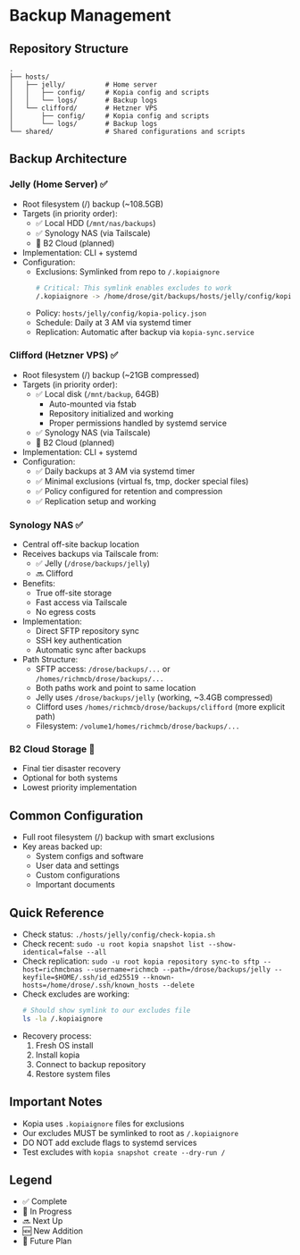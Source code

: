 # Backup Management

## Repository Structure
```
.
├── hosts/
│   ├── jelly/          # Home server
│   │   ├── config/     # Kopia config and scripts
│   │   └── logs/       # Backup logs
│   └── clifford/       # Hetzner VPS
│       ├── config/     # Kopia config and scripts
│       └── logs/       # Backup logs
└── shared/             # Shared configurations and scripts
```

## Backup Architecture

### Jelly (Home Server) ✅
- Root filesystem (/) backup (~108.5GB)
- Targets (in priority order):
  - ✅ Local HDD (`/mnt/nas/backups`)
  - ✅ Synology NAS (via Tailscale)
  - 📅 B2 Cloud (planned)
- Implementation: CLI + systemd
- Configuration:
  - Exclusions: Symlinked from repo to `/.kopiaignore`
    ```bash
    # Critical: This symlink enables excludes to work
    /.kopiaignore -> /home/drose/git/backups/hosts/jelly/config/kopia-excludes.txt
    ```
  - Policy: `hosts/jelly/config/kopia-policy.json`
  - Schedule: Daily at 3 AM via systemd timer
  - Replication: Automatic after backup via `kopia-sync.service`

### Clifford (Hetzner VPS) ✅
- Root filesystem (/) backup (~21GB compressed)
- Targets (in priority order):
  - ✅ Local disk (`/mnt/backup`, 64GB)
    - Auto-mounted via fstab
    - Repository initialized and working
    - Proper permissions handled by systemd service
  - ✅ Synology NAS (via Tailscale)
  - 📅 B2 Cloud (planned)
- Implementation: CLI + systemd
- Configuration:
  - ✅ Daily backups at 3 AM via systemd timer
  - ✅ Minimal exclusions (virtual fs, tmp, docker special files)
  - ✅ Policy configured for retention and compression
  - ✅ Replication setup and working

### Synology NAS ✅
- Central off-site backup location
- Receives backups via Tailscale from:
  - ✅ Jelly (`/drose/backups/jelly`)
  - 🔜 Clifford
- Benefits:
  - True off-site storage
  - Fast access via Tailscale
  - No egress costs
- Implementation:
  - Direct SFTP repository sync
  - SSH key authentication
  - Automatic sync after backups
- Path Structure:
  - SFTP access: `/drose/backups/...` or `/homes/richmcb/drose/backups/...`
  - Both paths work and point to same location
  - Jelly uses `/drose/backups/jelly` (working, ~3.4GB compressed)
  - Clifford uses `/homes/richmcb/drose/backups/clifford` (more explicit path)
  - Filesystem: `/volume1/homes/richmcb/drose/backups/...`

### B2 Cloud Storage 📅
- Final tier disaster recovery
- Optional for both systems
- Lowest priority implementation

## Common Configuration
- Full root filesystem (/) backup with smart exclusions
- Key areas backed up:
  - System configs and software
  - User data and settings
  - Custom configurations
  - Important documents

## Quick Reference
- Check status: `./hosts/jelly/config/check-kopia.sh`
- Check recent: `sudo -u root kopia snapshot list --show-identical=false --all`
- Check replication: `sudo -u root kopia repository sync-to sftp --host=richmcbnas --username=richmcb --path=/drose/backups/jelly --keyfile=$HOME/.ssh/id_ed25519 --known-hosts=/home/drose/.ssh/known_hosts --delete`
- Check excludes are working:
  ```bash
  # Should show symlink to our excludes file
  ls -la /.kopiaignore
  ```
- Recovery process:
  1. Fresh OS install
  2. Install kopia
  3. Connect to backup repository
  4. Restore system files

## Important Notes
- Kopia uses `.kopiaignore` files for exclusions
- Our excludes MUST be symlinked to root as `/.kopiaignore`
- DO NOT add exclude flags to systemd services
- Test excludes with `kopia snapshot create --dry-run /`

## Legend
- ✅ Complete
- 🏃 In Progress
- 🔜 Next Up
- 🆕 New Addition
- 📅 Future Plan

